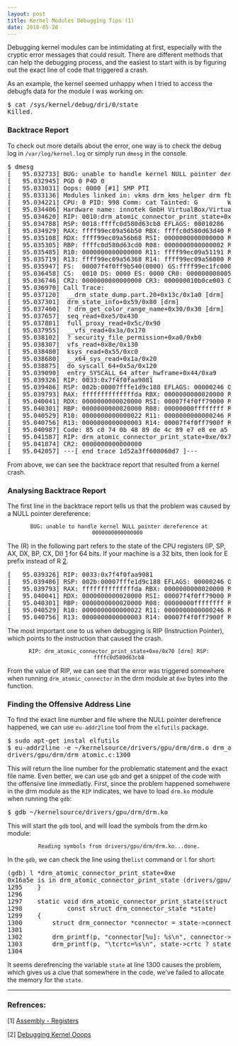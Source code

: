 ```yaml
---
layout: post
title: Kernel Modules Debugging Tips (1)
date: 2018-05-28
---
```


Debugging kernel modules can be intimidating at first,
especially with the cryptic error messages that could result.
There are different methods that can help the debugging process,
and the easiest to start with is by figuring out the exact line of code that triggered a crash.

As an example, the kernel seemed unhappy
when I tried to access the debugfs data for the module I was working on:

<pre>
$ cat /sys/kernel/debug/dri/0/state
Killed.
</pre>

### Backtrace Report

To check out more details about the error, one way is to check the debug log in
<code>/var/log/kernel.log</code> or simply run <code>dmesg</code> in the console.

<pre>
$ dmesg
[   95.032733] BUG: unable to handle kernel NULL pointer dereference at 0000000000000000
[   95.032945] PGD 0 P4D 0
[   95.033031] Oops: 0000 [#1] SMP PTI
[   95.033136] Modules linked in: vkms drm_kms_helper drm fb_sys_fops syscopyarea sysfillrect sysimgblt snd_intel8x0 snd_ac97_codec ac97_bus snd_pcm intel_powerclamp crct10dif_pclmul crc32_pclmul ghash_clmulni_intel pcbc snd_seq_midi aesni_intel snd_seq_midi_event aes_x86_64 crypto_simd snd_rawmidi cryptd joydev glue_helper intel_rapl_perf input_leds snd_seq serio_raw snd_seq_device snd_timer snd mac_hid soundcore sch_fq_codel parport_pc ppdev lp parport ip_tables x_tables autofs4 hid_generic usbhid hid psmouse e1000 ahci video libahci i2c_piix4 pata_acpi
[   95.034221] CPU: 0 PID: 998 Comm: cat Tainted: G        W         4.17.0-rc5+ #3
[   95.034406] Hardware name: innotek GmbH VirtualBox/VirtualBox, BIOS VirtualBox 12/01/2006
[   95.034620] RIP: 0010:drm_atomic_connector_print_state+0xe/0x70 [drm]
[   95.034788] RSP: 0018:ffffc0d580d63cb8 EFLAGS: 00010286
[   95.034929] RAX: ffff99ec09a56b50 RBX: ffffc0d580d63d40 RCX: 0000000000000001
[   95.035108] RDX: ffff99ec09a56b68 RSI: 0000000000000000 RDI: ffffc0d580d63d40
[   95.035305] RBP: ffffc0d580d63cd0 R08: 0000000000000002 R09: ffff99ec09a51174
[   95.035485] R10: 0000000000000000 R11: ffff99ec09a51191 R12: 0000000000000001
[   95.035719] R13: ffff99ec09a56368 R14: ffff99ec09a56000 R15: ffff99ec09a56358
[   95.035947] FS:  00007f4f0ff9b540(0000) GS:ffff99ec1fc00000(0000) knlGS:0000000000000000
[   95.036458] CS:  0010 DS: 0000 ES: 0000 CR0: 0000000080050033
[   95.036746] CR2: 0000000000000000 CR3: 000000010b0ce003 CR4: 00000000000606f0
[   95.036970] Call Trace:
[   95.037120]  __drm_state_dump.part.20+0x13c/0x1a0 [drm]
[   95.037301]  drm_state_info+0x59/0x80 [drm]
[   95.037460]  ? drm_get_color_range_name+0x30/0x30 [drm]
[   95.037657]  seq_read+0xe5/0x430
[   95.037801]  full_proxy_read+0x5c/0x90
[   95.037955]  __vfs_read+0x3a/0x170
[   95.038102]  ? security_file_permission+0xa0/0xb0
[   95.038307]  vfs_read+0x8e/0x130
[   95.038480]  ksys_read+0x55/0xc0
[   95.038680]  __x64_sys_read+0x1a/0x20
[   95.038875]  do_syscall_64+0x5a/0x120
[   95.039090]  entry_SYSCALL_64_after_hwframe+0x44/0xa9
[   95.039326] RIP: 0033:0x7f4f0faa9081
[   95.039486] RSP: 002b:00007fffe1d9c188 EFLAGS: 00000246 ORIG_RAX: 0000000000000000
[   95.039793] RAX: ffffffffffffffda RBX: 0000000000020000 RCX: 00007f4f0faa9081
[   95.040041] RDX: 0000000000020000 RSI: 00007f4f0ff79000 RDI: 0000000000000003
[   95.040301] RBP: 0000000000020000 R08: 00000000ffffffff R09: 0000000000000000
[   95.040529] R10: 0000000000000022 R11: 0000000000000246 R12: 00007f4f0ff79000
[   95.040756] R13: 0000000000000003 R14: 00007f4f0ff7900f R15: 0000000000020000
[   95.040987] Code: 85 c0 74 0b 48 89 de 4c 89 e7 e8 ee a5 c5 de 48 8d 65 e8 5b 41 5c 41 5d 5d c3 0f 1f 00 0f 1f 44 00 00 55 48 89 e5 41 55 41 54 53 <48> 8b 1e 49 89 f5 48 c7 c6 85 16 5d c0 49 89 fc 8b 53 28 48 8b
[   95.041587] RIP: drm_atomic_connector_print_state+0xe/0x70 [drm] RSP: ffffc0d580d63cb8
[   95.041874] CR2: 0000000000000000
[   95.042057] ---[ end trace 1d52a3ff608060d7 ]---
</pre>

From above, we can see the backtrace report that resulted from a kernel crash.

### Analysing Backtrace Report

The first line in the backtrace report tells us that the problem was caused by a NULL pointer dereference:
<div align="center"><code>BUG: unable to handle kernel NULL pointer dereference at 0000000000000000 </code></div>

The (R) in the following part refers to the state of the CPU registers (IP, SP, AX, DX, BP, CX, DI) 
[1](https://www.tutorialspoint.com/assembly_programming/assembly_registers.htm)
for 64 bits. If your machine is a 32 bits, then look for E prefix instead of R 
[2](https://wiki.ubuntu.com/DebuggingKernelOops).

<pre>
[   95.039326] RIP: 0033:0x7f4f0faa9081
[   95.039486] RSP: 002b:00007fffe1d9c188 EFLAGS: 00000246 ORIG_RAX: 0000000000000000
[   95.039793] RAX: ffffffffffffffda RBX: 0000000000020000 RCX: 00007f4f0faa9081
[   95.040041] RDX: 0000000000020000 RSI: 00007f4f0ff79000 RDI: 0000000000000003
[   95.040301] RBP: 0000000000020000 R08: 00000000ffffffff R09: 0000000000000000
[   95.040529] R10: 0000000000000022 R11: 0000000000000246 R12: 00007f4f0ff79000
[   95.040756] R13: 0000000000000003 R14: 00007f4f0ff7900f R15: 0000000000020000
</pre>

The most important one to us when debugging is RIP (Instruction Pointer),
which points to the instruction that caused the crash.

<div align="center"><code>RIP: drm_atomic_connector_print_state+0xe/0x70 [drm] RSP: ffffc0d580d63cb8</code></div>

From the value of RIP, we can see that
the error was triggered somewhere when running <code>drm_atomic_connector</code> in the drm module at <code>0xe</code> bytes into the function.

### Finding the Offensive Address Line

To find the exact line number and file where the NULL pointer derefrence happened,
we can use <code>eu-addr2line</code> tool from the <code>elfutils</code> package.

<pre>
$ sudo apt-get instal elfutils
$ eu-addr2line -e ~/kernelsource/drivers/gpu/drm/drm.o drm_atomic_connector_print_start+0xe
drivers/gpu/drm/drm_atomic.c:1300
</pre>

This will return the line number for the problematic statement and the exact file name.
Even better, we can use <code>gdb</code> and get a snippet of the code with the offensive line immediatly.
First, since the problem happened somehwere in the drm module as the <code>RIP</code> indicates, we have to load <code>drm.ko</code>
module when running the <code>gdb</code>: 

<pre>
$ gdb ~/kernelsource/drivers/gpu/drm/drm.ko
</pre>

This will start the <code>gdb</code> tool, and will load the symbols from the drm.ko module:
<div align="center"><code>Reading symbols from drivers/gpu/drm/drm.ko...done.</code></div>

In the <code>gdb</code>, we can check the line using the<code>list</code> command or <code>l</code> for short:

<pre>
(gdb) l *drm_atomic_connector_print_state+0xe
0x16a5e is in drm_atomic_connector_print_state (drivers/gpu/drm/drm_atomic.c:1300).
1295    }
1296    
1297    static void drm_atomic_connector_print_state(struct drm_printer *p,
1298            const struct drm_connector_state *state)
1299    {
1300        struct drm_connector *connector = state->connector;
1301    
1302        drm_printf(p, "connector[%u]: %s\n", connector->base.id, connector->name);
1303        drm_printf(p, "\tcrtc=%s\n", state->crtc ? state->crtc->name : "(null)");
1304    
</pre>

It seems derefrencing the variable <code>state</code> at line 1300 causes the problem, which gives us a clue that somewhere in the code, we've failed to allocate the memory for the <code>state</code>.

---

### Refrences:

[1] [Assembly - Registers](https://www.tutorialspoint.com/assembly_programming/assembly_registers.htm)

[2] [Debugging Kernel Ooops](https://wiki.ubuntu.com/DebuggingKernelOops)
